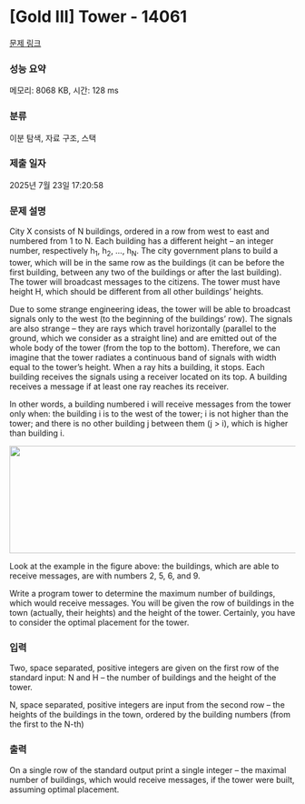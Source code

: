 # [Gold III] Tower - 14061 

[문제 링크](https://www.acmicpc.net/problem/14061) 

### 성능 요약

메모리: 8068 KB, 시간: 128 ms

### 분류

이분 탐색, 자료 구조, 스택

### 제출 일자

2025년 7월 23일 17:20:58

### 문제 설명

<p>City X consists of N buildings, ordered in a row from west to east and numbered from 1 to N. Each building has a different height – an integer number, respectively h<sub>1</sub>, h<sub>2</sub>, …, h<sub>N</sub>. The city government plans to build a tower, which will be in the same row as the buildings (it can be before the first building, between any two of the buildings or after the last building). The tower will broadcast messages to the citizens. The tower must have height H, which should be different from all other buildings’ heights.</p>

<p>Due to some strange engineering ideas, the tower will be able to broadcast signals only to the west (to the beginning of the buildings’ row). The signals are also strange – they are rays which travel horizontally (parallel to the ground, which we consider as a straight line) and are emitted out of the whole body of the tower (from the top to the bottom). Therefore, we can imagine that the tower radiates a continuous band of signals with width equal to the tower’s height. When a ray hits a building, it stops. Each building receives the signals using a receiver located on its top. A building receives a message if at least one ray reaches its receiver.</p>

<p>In other words, a building numbered i will receive messages from the tower only when: the building i is to the west of the tower; i is not higher than the tower; and there is no other building j between them (j > i), which is higher than building i.</p>

<p style="text-align: center;"><img alt="" src="https://onlinejudgeimages.s3.amazonaws.com/problem/14061/%EC%8A%A4%ED%81%AC%EB%A6%B0%EC%83%B7%202016-12-22%20%EC%98%A4%ED%9B%84%208.34.52.png" style="height:189px; width:580px"></p>

<p>Look at the example in the figure above: the buildings, which are able to receive messages, are with numbers 2, 5, 6, and 9.</p>

<p>Write a program tower to determine the maximum number of buildings, which would receive messages. You will be given the row of buildings in the town (actually, their heights) and the height of the tower. Certainly, you have to consider the optimal placement for the tower.</p>

### 입력 

 <p>Two, space separated, positive integers are given on the first row of the standard input: N and H – the number of buildings and the height of the tower.</p>

<p>N, space separated, positive integers are input from the second row – the heights of the buildings in the town, ordered by the building numbers (from the first to the N-th)</p>

### 출력 

 <p>On a single row of the standard output print a single integer – the maximal number of buildings, which would receive messages, if the tower were built, assuming optimal placement.</p>

